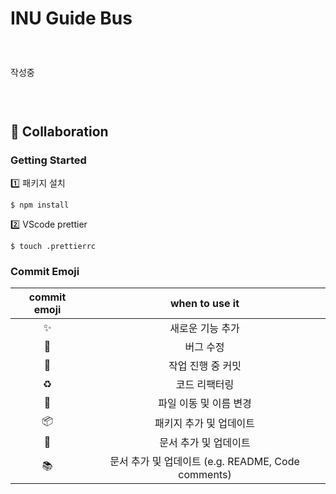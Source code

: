 # INU Guide Bus

### <br/>

작성중

### <br/>

###

## 🚌 Collaboration

### Getting Started

1️⃣ 패키지 설치

```
$ npm install
```

2️⃣ VScode prettier

```
$ touch .prettierrc
```

### Commit Emoji

|  commit emoji  |                   when to use it                   |
| :------------: | :------------------------------------------------: |
|   :sparkles:   |                  새로운 기능 추가                  |
|     :bug:      |                     버그 수정                      |
| :construction: |                 작업 진행 중 커밋                  |
|   :recycle:    |                   코드 리팩터링                    |
|    :truck:     |               파일 이동 및 이름 변경               |
|   :package:    |              패키지 추가 및 업데이트               |
|     :memo:     |               문서 추가 및 업데이트                |
|    :books:     | 문서 추가 및 업데이트 (e.g. README, Code comments) |
